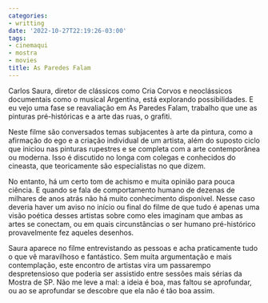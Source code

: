 ```yaml
---
categories:
- writting
date: '2022-10-27T22:19:26-03:00'
tags:
- cinemaqui
- mostra
- movies
title: As Paredes Falam
---
```


Carlos Saura, diretor de clássicos como Cria Corvos e neoclássicos documentais como o musical Argentina, está explorando possibilidades. E eu vejo uma fase se reavaliação em As Paredes Falam, trabalho que une as pinturas pré-históricas e a arte das ruas, o grafiti.

Neste filme são conversados temas subjacentes à arte da pintura, como a afirmação do ego e a criação individual de um artista, além do suposto ciclo que iniciou nas pinturas rupestres e se completa com a arte contemporânea ou moderna. Isso é discutido no longa com colegas e conhecidos do cineasta, que teoricamente são especialistas no que dizem.

No entanto, há um certo tom de achismo e muita opinião para pouca ciência. E quando se fala de comportamento humano de dezenas de milhares de anos atrás não há muito conhecimento disponível. Nesse caso deveria haver um aviso no início ou final do filme de que tudo é apenas uma visão poética desses artistas sobre como eles imaginam que ambas as artes se conectam, ou em quais circunstâncias o ser humano pré-histórico provavelmente fez aqueles desenhos.

Saura aparece no filme entrevistando as pessoas e acha praticamente tudo o que vê maravilhoso e fantástico. Sem muita argumentação e mais contemplação, este encontro de artistas vira um passarempo despretensioso que poderia ser assistido entre sessões mais sérias da Mostra de SP. Não me leve a mal: a ideia é boa, mas faltou se aprofundar, ou ao se aprofundar se descobre que ela não é tão boa assim.

